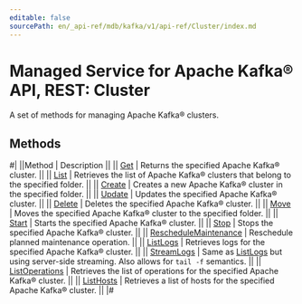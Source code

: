 ```yaml
---
editable: false
sourcePath: en/_api-ref/mdb/kafka/v1/api-ref/Cluster/index.md
---
```


# Managed Service for Apache Kafka® API, REST: Cluster

A set of methods for managing Apache Kafka® clusters.

## Methods

#|
||Method | Description ||
|| [Get](get.md) | Returns the specified Apache Kafka® cluster. ||
|| [List](list.md) | Retrieves the list of Apache Kafka® clusters that belong to the specified folder. ||
|| [Create](create.md) | Creates a new Apache Kafka® cluster in the specified folder. ||
|| [Update](update.md) | Updates the specified Apache Kafka® cluster. ||
|| [Delete](delete.md) | Deletes the specified Apache Kafka® cluster. ||
|| [Move](move.md) | Moves the specified Apache Kafka® cluster to the specified folder. ||
|| [Start](start.md) | Starts the specified Apache Kafka® cluster. ||
|| [Stop](stop.md) | Stops the specified Apache Kafka® cluster. ||
|| [RescheduleMaintenance](rescheduleMaintenance.md) | Reschedule planned maintenance operation. ||
|| [ListLogs](listLogs.md) | Retrieves logs for the specified Apache Kafka® cluster. ||
|| [StreamLogs](streamLogs.md) | Same as [ListLogs](#ListLogs) but using server-side streaming. Also allows for `tail -f` semantics. ||
|| [ListOperations](listOperations.md) | Retrieves the list of operations for the specified Apache Kafka® cluster. ||
|| [ListHosts](listHosts.md) | Retrieves a list of hosts for the specified Apache Kafka® cluster. ||
|#